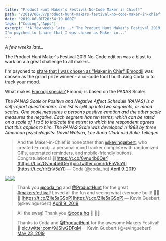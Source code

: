 ```yaml
---
title: "Product Hunt Maker's Festival No-Code Maker in Chief!"
path: "/2019/06/07/product-hunt-makers-festival-no-code-maker-in-chief"
date: "2019-06-07T20:54:19.000Z"
tags: ["Coding","Apps"]
excerpt: "*A few weeks late...* The Product Hunt Maker's Festival 2019 No-Code edition was a blast to work on a a great challenge to all makers.
I'm psyched to [share that I was chosen as Maker in..."
---
```


*A few weeks late...*

The Product Hunt Maker's Festival 2019 No-Code edition was a blast to work on a a great challenge to all makers.

I'm psyched to [share that I was chosen as "Maker in Chief"!](https://www.producthunt.com/newsletter/2700)[Emoodji](https://coda.io/d/Emoodji_d2tRkelpm2c/History_suC_k?viewMode=play#_luQOO) was chosen as the grand prize winner - a no-code tool I built using Coda.io to track your mood.

What makes [Emoodji special?](https://coda.io/d/Emoodji_d2tRkelpm2c/History_suC_k?viewMode=play#_luQOO) Emoodji is based on the PANAS Scale:

*The PANAS Scale or Positive and Negative Affect Schedule (PANAS) is a self-report questionnaire. The list is split up into two segments, or mood scales. One scale measures a person’s positive emotion and the other scale measures the negative. Each segment has ten terms, which can be rated on a scale of 1 to 5 to indicate the extent to which the respondent agrees that this applies to him. The PANAS Scale was developed in 1988 by three American psychologists: David Watson, Lee Anna Clark and Auke Tellegen*

> And the Maker-in-Chief is none other than [@kevinguebert](https://twitter.com/kevinguebert?ref_src=twsrc%5Etfw), who created Emoodji, a personal mood tracker complete with randomized GIFs, automated reminders, and mobile-friendly buttons. Congratulations! 👏[https://t.co/Gvnu4b6Oer](https://t.co/Gvnu4b6Oer)[pic.twitter.com/rIrEnV5aYl](https://t.co/rIrEnV5aYl)
> &mdash; Coda (@coda_hq) [April 9, 2019](https://twitter.com/coda_hq/status/1115683821871980544?ref_src=twsrc%5Etfw)

![](../../../static/content/images/2019/06/Screen-Shot-2019-06-07-at-2.52.06-PM.png)![](../../../static/content/images/2019/06/Screen-Shot-2019-06-07-at-2.52.16-PM.png)
> Thank you [@coda_hq](https://twitter.com/coda_hq?ref_src=twsrc%5Etfw) and [@ProductHunt](https://twitter.com/ProductHunt?ref_src=twsrc%5Etfw) for the great [#makersfestival](https://twitter.com/hashtag/makersfestival?src=hash&amp;ref_src=twsrc%5Etfw)! Loved all the fun and seeing what everyone built! 🙌🙌🙌 [https://t.co/ZlIe5aGSpP](https://t.co/ZlIe5aGSpP)
> &mdash; Kevin Guebert (@kevinguebert) [April 9, 2019](https://twitter.com/kevinguebert/status/1115688820643586048?ref_src=twsrc%5Etfw)

> All the swag! Thank you [@coda_hq](https://twitter.com/coda_hq?ref_src=twsrc%5Etfw) 🙏 🎉🎉
> 
> Thanks to Coda and [@ProductHunt](https://twitter.com/ProductHunt?ref_src=twsrc%5Etfw) for the awesome Makers Festival! 🙌 [pic.twitter.com/9JSIw2DFqM](https://t.co/9JSIw2DFqM)
> &mdash; Kevin Guebert (@kevinguebert) [May 23, 2019](https://twitter.com/kevinguebert/status/1131644977744760832?ref_src=twsrc%5Etfw)
